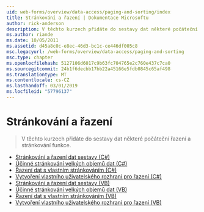 ```yaml
---
uid: web-forms/overview/data-access/paging-and-sorting/index
title: Stránkování a řazení | Dokumentace Microsoftu
author: rick-anderson
description: V těchto kurzech přidáte do sestavy dat některé počáteční řazení a stránkování funkce.
ms.author: riande
ms.date: 10/05/2011
ms.assetid: d45a8c0c-e8ec-46d3-bc1c-ce446df005c8
msc.legacyurl: /web-forms/overview/data-access/paging-and-sorting
msc.type: chapter
ms.openlocfilehash: 5127106d6017c9b63fc704765e2c760e437c7ca0
ms.sourcegitcommit: 24b1f6decbb17bb22a45166e5fdb0845c65af498
ms.translationtype: MT
ms.contentlocale: cs-CZ
ms.lasthandoff: 03/01/2019
ms.locfileid: "57796137"
---
```

<a name="paging-and-sorting"></a>Stránkování a řazení
====================
> V těchto kurzech přidáte do sestavy dat některé počáteční řazení a stránkování funkce.


- [Stránkování a řazení dat sestavy (C#)](paging-and-sorting-report-data-cs.md)
- [Účinné stránkování velkých objemů dat (C#)](efficiently-paging-through-large-amounts-of-data-cs.md)
- [Řazení dat s vlastním stránkováním (C#)](sorting-custom-paged-data-cs.md)
- [Vytvoření vlastního uživatelského rozhraní pro řazení (C#)](creating-a-customized-sorting-user-interface-cs.md)
- [Stránkování a řazení dat sestavy (VB)](paging-and-sorting-report-data-vb.md)
- [Účinné stránkování velkých objemů dat (VB)](efficiently-paging-through-large-amounts-of-data-vb.md)
- [Řazení dat s vlastním stránkováním (VB)](sorting-custom-paged-data-vb.md)
- [Vytvoření vlastního uživatelského rozhraní pro řazení (VB)](creating-a-customized-sorting-user-interface-vb.md)
